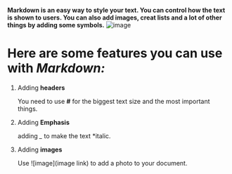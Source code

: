  **Markdown is an easy way to style your text. You can control how the text is shown to users. You can also add images, creat lists and a lot of other things by adding some symbols.**
 ![image](https://res.cloudinary.com/practicaldev/image/fetch/s--w_gvN9J_--/c_imagga_scale,f_auto,fl_progressive,h_900,q_auto,w_1600/https://dev-to-uploads.s3.amazonaws.com/i/fjwfsv8up82pfnexx67o.png)

# Here are some features you can use with *Markdown:*
1. Adding **headers**

    You need to use **#** for the biggest text size and the most important things.
    
2. Adding **Emphasis**

    adding *_* to make the text *italic.
    
3. Adding **images**

    Use ![image](image link) to add a photo to your document.
